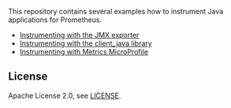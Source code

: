 This repository contains several examples how to instrument Java applications for Prometheus.

* [Instrumenting with the JMX exporter](./jmx_exporter)
* [Instrumenting with the client_java library](./client_java)
* [Instrumenting with Metrics MicroProfile](./mp_metrics)

## License

Apache License 2.0, see [LICENSE](https://github.com/prometheus/prometheus/blob/master/LICENSE).
